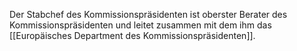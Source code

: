 Der Stabchef des Kommissionspräsidenten ist oberster Berater des Kommissionspräsidenten und leitet zusammen mit dem ihm das [[Europäisches Department des Kommissionspräsidenten]].
